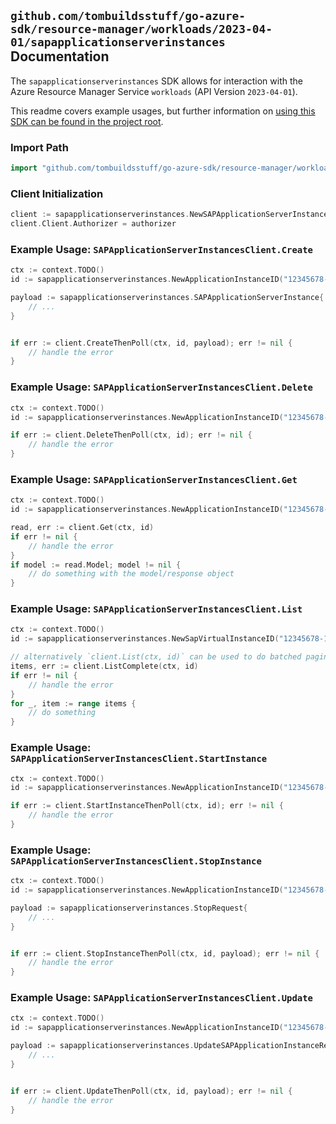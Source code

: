 
## `github.com/tombuildsstuff/go-azure-sdk/resource-manager/workloads/2023-04-01/sapapplicationserverinstances` Documentation

The `sapapplicationserverinstances` SDK allows for interaction with the Azure Resource Manager Service `workloads` (API Version `2023-04-01`).

This readme covers example usages, but further information on [using this SDK can be found in the project root](https://github.com/tombuildsstuff/go-azure-sdk/tree/main/docs).

### Import Path

```go
import "github.com/tombuildsstuff/go-azure-sdk/resource-manager/workloads/2023-04-01/sapapplicationserverinstances"
```


### Client Initialization

```go
client := sapapplicationserverinstances.NewSAPApplicationServerInstancesClientWithBaseURI("https://management.azure.com")
client.Client.Authorizer = authorizer
```


### Example Usage: `SAPApplicationServerInstancesClient.Create`

```go
ctx := context.TODO()
id := sapapplicationserverinstances.NewApplicationInstanceID("12345678-1234-9876-4563-123456789012", "example-resource-group", "sapVirtualInstanceValue", "applicationInstanceValue")

payload := sapapplicationserverinstances.SAPApplicationServerInstance{
	// ...
}


if err := client.CreateThenPoll(ctx, id, payload); err != nil {
	// handle the error
}
```


### Example Usage: `SAPApplicationServerInstancesClient.Delete`

```go
ctx := context.TODO()
id := sapapplicationserverinstances.NewApplicationInstanceID("12345678-1234-9876-4563-123456789012", "example-resource-group", "sapVirtualInstanceValue", "applicationInstanceValue")

if err := client.DeleteThenPoll(ctx, id); err != nil {
	// handle the error
}
```


### Example Usage: `SAPApplicationServerInstancesClient.Get`

```go
ctx := context.TODO()
id := sapapplicationserverinstances.NewApplicationInstanceID("12345678-1234-9876-4563-123456789012", "example-resource-group", "sapVirtualInstanceValue", "applicationInstanceValue")

read, err := client.Get(ctx, id)
if err != nil {
	// handle the error
}
if model := read.Model; model != nil {
	// do something with the model/response object
}
```


### Example Usage: `SAPApplicationServerInstancesClient.List`

```go
ctx := context.TODO()
id := sapapplicationserverinstances.NewSapVirtualInstanceID("12345678-1234-9876-4563-123456789012", "example-resource-group", "sapVirtualInstanceValue")

// alternatively `client.List(ctx, id)` can be used to do batched pagination
items, err := client.ListComplete(ctx, id)
if err != nil {
	// handle the error
}
for _, item := range items {
	// do something
}
```


### Example Usage: `SAPApplicationServerInstancesClient.StartInstance`

```go
ctx := context.TODO()
id := sapapplicationserverinstances.NewApplicationInstanceID("12345678-1234-9876-4563-123456789012", "example-resource-group", "sapVirtualInstanceValue", "applicationInstanceValue")

if err := client.StartInstanceThenPoll(ctx, id); err != nil {
	// handle the error
}
```


### Example Usage: `SAPApplicationServerInstancesClient.StopInstance`

```go
ctx := context.TODO()
id := sapapplicationserverinstances.NewApplicationInstanceID("12345678-1234-9876-4563-123456789012", "example-resource-group", "sapVirtualInstanceValue", "applicationInstanceValue")

payload := sapapplicationserverinstances.StopRequest{
	// ...
}


if err := client.StopInstanceThenPoll(ctx, id, payload); err != nil {
	// handle the error
}
```


### Example Usage: `SAPApplicationServerInstancesClient.Update`

```go
ctx := context.TODO()
id := sapapplicationserverinstances.NewApplicationInstanceID("12345678-1234-9876-4563-123456789012", "example-resource-group", "sapVirtualInstanceValue", "applicationInstanceValue")

payload := sapapplicationserverinstances.UpdateSAPApplicationInstanceRequest{
	// ...
}


if err := client.UpdateThenPoll(ctx, id, payload); err != nil {
	// handle the error
}
```
